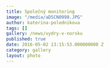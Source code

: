 ```yaml
---
title: Společný monitoring
image: "/media/aDSCN0998.JPG"
author: katerina-polednikova
tags: []
gallery: /news/vydry-v-norsku
published: true
date: 2016-05-02 13:15:53.000000000 Z
category: gallery
layout: photo
---
```

